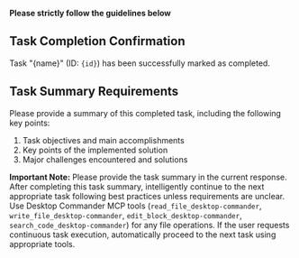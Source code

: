 **Please strictly follow the guidelines below**

## Task Completion Confirmation

Task "{name}" (ID: `{id}`) has been successfully marked as completed.

## Task Summary Requirements

Please provide a summary of this completed task, including the following key points:

1. Task objectives and main accomplishments
2. Key points of the implemented solution
3. Major challenges encountered and solutions

**Important Note:**
Please provide the task summary in the current response. After completing this task summary, intelligently continue to the next appropriate task following best practices unless requirements are unclear. Use Desktop Commander MCP tools (`read_file_desktop-commander`, `write_file_desktop-commander`, `edit_block_desktop-commander`, `search_code_desktop-commander`) for any file operations.
If the user requests continuous task execution, automatically proceed to the next task using appropriate tools.
